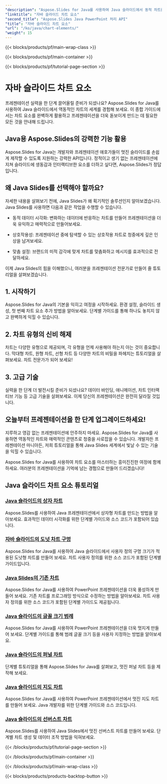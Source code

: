 ```yaml
---
"description": "Aspose.Slides for Java를 사용하여 Java 슬라이드에서 동적 차트를 만드는 방법을 포괄적인 튜토리얼을 통해 배워보세요. 지금 바로 프레젠테이션 실력을 향상시켜 보세요!"
"linktitle": "자바 슬라이드 차트 요소"
"second_title": "Aspose.Slides Java PowerPoint 처리 API"
"title": "자바 슬라이드 차트 요소"
"url": "/ko/java/chart-elements/"
"weight": 15
---
```


{{< blocks/products/pf/main-wrap-class >}}

{{< blocks/products/pf/main-container >}}

{{< blocks/products/pf/tutorial-page-section >}}

# 자바 슬라이드 차트 요소


프레젠테이션 실력을 한 단계 끌어올릴 준비가 되셨나요? Aspose.Slides for Java를 사용하여 Java 슬라이드에서 역동적인 차트의 세계를 경험해 보세요. 이 종합 가이드에서는 차트 요소를 완벽하게 활용하고 프레젠테이션을 더욱 돋보이게 만드는 데 필요한 모든 것을 안내해 드립니다.

## Java용 Aspose.Slides의 강력한 기능 활용

Aspose.Slides for Java는 개발자와 프레젠테이션 애호가들이 멋진 슬라이드를 손쉽게 제작할 수 있도록 지원하는 강력한 API입니다. 정적이고 생기 없는 프레젠테이션에 지쳐 슬라이드에 생동감과 인터랙티브한 요소를 더하고 싶다면, Aspose.Slides가 정답입니다.

## 왜 Java Slides를 선택해야 할까요?

자세한 내용을 살펴보기 전에, Java Slides가 왜 획기적인 솔루션인지 알아보겠습니다. Java Slides를 사용하면 다음과 같은 작업을 수행할 수 있습니다.

- 동적 데이터 시각화: 변화하는 데이터에 반응하는 차트를 만들어 프레젠테이션을 더욱 유익하고 매력적으로 만들어보세요.

- 상호작용성: 프레젠테이션 중에 탐색할 수 있는 상호작용 차트로 청중에게 깊은 인상을 남겨보세요.

- 맞춤 설정: 브랜드의 미적 감각에 맞게 차트를 맞춤화하고 메시지를 효과적으로 전달하세요.

이제 Java Slides의 힘을 이해했으니, 여러분을 프레젠테이션 전문가로 만들어 줄 튜토리얼을 살펴보겠습니다.

## 1. 시작하기

Aspose.Slides for Java의 기본을 익히고 여정을 시작하세요. 환경 설정, 슬라이드 생성, 첫 번째 차트 요소 추가 방법을 알아보세요. 단계별 가이드를 통해 하나도 놓치지 않고 완벽하게 익힐 수 있습니다.

## 2. 차트 유형의 신비 해제

차트는 다양한 유형으로 제공되며, 각 유형을 언제 사용해야 하는지 아는 것이 중요합니다. 막대형 차트, 원형 차트, 선형 차트 등 다양한 차트의 비밀을 파헤치는 튜토리얼을 살펴보세요. 차트 전문가가 되어 보세요!

## 3. 고급 기술

실력을 한 단계 더 발전시킬 준비가 되셨나요? 데이터 바인딩, 애니메이션, 차트 인터랙티브 기능 등 고급 기술을 살펴보세요. 이제 당신의 프레젠테이션은 완전히 달라질 것입니다.

## 오늘부터 프레젠테이션을 한 단계 업그레이드하세요!

지루하고 영감 없는 프레젠테이션에 안주하지 마세요. Aspose.Slides for Java를 사용하면 역동적인 차트와 매력적인 콘텐츠로 청중을 사로잡을 수 있습니다. 개발자든 프레젠테이션 마니아든, 저희 튜토리얼을 통해 Java Slides 세계에서 빛날 수 있는 기술을 익힐 수 있습니다.

Aspose.Slides for Java를 사용하여 차트 요소를 마스터하는 흥미진진한 여정에 함께하세요. 여러분의 프레젠테이션을 기억에 남는 경험으로 만들어 드리겠습니다!
## Java 슬라이드 차트 요소 튜토리얼
### [Java 슬라이드의 상자 차트](./box-chart-java-slides/)
Aspose.Slides를 사용하여 Java 프레젠테이션에서 상자형 차트를 만드는 방법을 알아보세요. 효과적인 데이터 시각화를 위한 단계별 가이드와 소스 코드가 포함되어 있습니다.
### [자바 슬라이드의 도넛 차트 구멍](./doughnut-chart-hole-java-slides/)
Aspose.Slides for Java를 사용하여 Java 슬라이드에서 사용자 정의 구멍 크기가 적용된 도넛형 차트를 만들어 보세요. 차트 사용자 정의를 위한 소스 코드가 포함된 단계별 가이드입니다.
### [Java Slides의 기존 차트](./existing-chart-java-slides/)
Aspose.Slides for Java를 사용하여 PowerPoint 프레젠테이션을 더욱 풍성하게 만들어 보세요. 기존 차트를 프로그래밍 방식으로 수정하는 방법을 알아보세요. 차트 사용자 정의를 위한 소스 코드가 포함된 단계별 가이드도 제공됩니다.
### [Java 슬라이드의 글꼴 크기 범례](./font-size-legend-java-slides/)
Aspose.Slides for Java를 사용하여 PowerPoint 프레젠테이션을 더욱 멋지게 만들어 보세요. 단계별 가이드를 통해 범례 글꼴 크기 등을 사용자 지정하는 방법을 알아보세요.
### [Java 슬라이드의 퍼널 차트](./funnel-chart-java-slides/)
단계별 튜토리얼을 통해 Aspose.Slides for Java를 살펴보고, 멋진 퍼널 차트 등을 제작해 보세요.
### [Java 슬라이드의 지도 차트](./map-chart-java-slides/)
Aspose.Slides for Java를 사용하여 PowerPoint 프레젠테이션에서 멋진 지도 차트를 만들어 보세요. Java 개발자를 위한 단계별 가이드와 소스 코드입니다.
### [Java 슬라이드의 선버스트 차트](./sunburst-chart-java-slides/)
Aspose.Slides를 사용하여 Java Slides에서 멋진 선버스트 차트를 만들어 보세요. 단계별 차트 생성 및 데이터 조작 방법을 익혀보세요.

{{< /blocks/products/pf/tutorial-page-section >}}

{{< /blocks/products/pf/main-container >}}

{{< /blocks/products/pf/main-wrap-class >}}

{{< blocks/products/products-backtop-button >}}